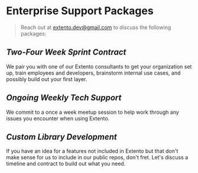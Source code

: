# Enterprise Support Packages

> Reach out at extento.dev@gmail.com to discuss the following packages:

 ## *Two-Four Week Sprint Contract*
 
 We pair you with one of our Extento consultants to get your organization set up, train employees and developers, brainstorm internal use cases, and possibly build out your first layer.
 
 ## *Ongoing Weekly Tech Support*
 
 We commit to a once a week meetup session to help work through any issues you encounter when using Extento.
 
 ## *Custom Library Development*
 
 If you have an idea for a features not included in Extento but that don't make sense for us to include in our public repos, don't fret. Let's discuss a timeline and contract to build out what you need.